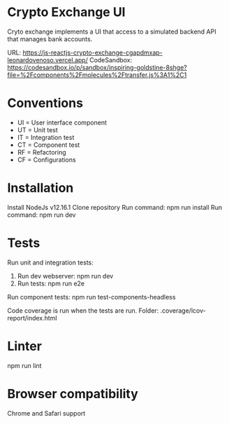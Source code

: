 # Crypto Exchange UI
Cryto exchange implements a UI that access to a simulated backend API that manages
bank accounts.

URL: https://js-reactjs-crypto-exchange-cgapdmxap-leonardovenoso.vercel.app/
CodeSandbox: https://codesandbox.io/p/sandbox/inspiring-goldstine-8shge?file=%2Fcomponents%2Fmolecules%2Ftransfer.js%3A1%2C1


# Conventions
- UI = User interface component
- UT = Unit test
- IT = Integration test
- CT = Component test
- RF = Refactoring
- CF = Configurations

# Installation
Install NodeJs v12.16.1
Clone repository
Run command: npm run install
Run command: npm run dev

# Tests
Run unit and integration tests:
  1. Run dev webserver: npm run dev
  2. Run tests: npm run e2e

Run component tests:
npm run test-components-headless

Code coverage is run when the tests are run. Folder: .coverage/lcov-report/index.html

# Linter
npm run lint

# Browser compatibility
Chrome and Safari support

